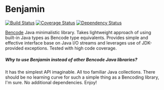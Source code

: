 Benjamin
=======

[![Build Status](https://img.shields.io/travis/raindev/benjamin.svg)](https://travis-ci.org/raindev/benjamin)
[![Coverage Status](https://img.shields.io/coveralls/raindev/benjamin.svg)](https://coveralls.io/github/raindev/benjamin)
[![Dependency Status](https://img.shields.io/versioneye/d/java/io.github.raindev:benjamin.svg)](https://www.versioneye.com/java/io.github.raindev:benjamin)

[Bencode](http://en.wikipedia.org/wiki/Bencode) Java minimalistic library. Takes lightweight approach of using built-in Java types as Bencode type equivalents. Provides simple and effective interface base on Java I/O streams and leverages use of JDK-provided exceptions. Tested with high code coverage.

##### Why to use Benjamin instead of other Bencode Java libraries?

It has the simplest API imaginable. All too familiar Java collections. There should be no learning curve for such a simple thing as a Bencoding library, I'm sure. No additional dependencies. Enjoy!
